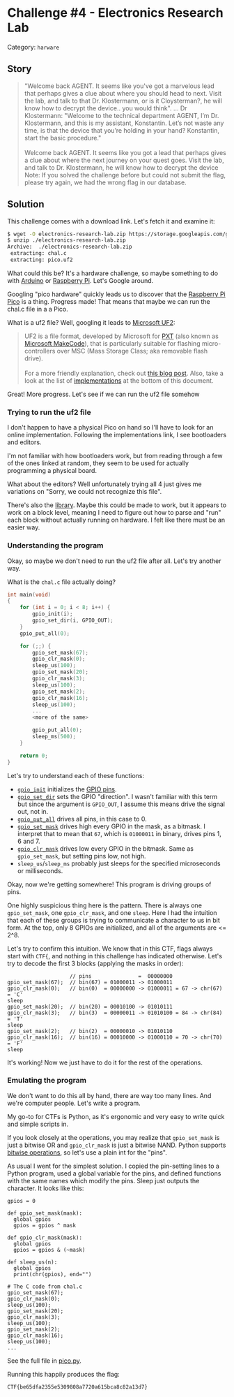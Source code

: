 # Challenge #4 - Electronics Research Lab

Category: `harware`

## Story

>"Welcome back AGENT. It seems like you've got a marvelous lead that perhaps gives a clue about where you should head to next. Visit the lab, and talk to that Dr. Klostermann, or is it Cloysterman?, he will know how to decrypt the device.. you would think". ... Dr Klostermann: "Welcome to the technical department AGENT, I’m Dr. Klostermann, and this is my assistant, Konstantin. Let’s not waste any time, is that the device that you’re holding in your hand? Konstantin, start the basic procedure."<br/><br/>
>Welcome back AGENT. It seems like you got a lead that perhaps gives a clue about where the next journey on your quest goes. Visit the lab, and talk to Dr. Klostermann, he will know how to decrypt the device Note: If you solved the challenge before but could not submit the flag, please try again, we had the wrong flag in our database.

## Solution

This challenge comes with a download link. Let's fetch it and examine it:

```sh
$ wget -O electronics-research-lab.zip https://storage.googleapis.com/gctf-2021-attachments-project/eafc850054672b6e5242ffb8b2f3110760a20cabcca90a69c00c4f4c91912c2e43c5ea8e68ad529692da3aac7763f6301888b843c7ee5e94699e22c8ea94db5c
$ unzip ./electronics-research-lab.zip
Archive:  ./electronics-research-lab.zip
 extracting: chal.c
 extracting: pico.uf2
```

What could this be? It's a hardware challenge, so maybe something to do with [Arduino](https://www.arduino.cc/) or [Raspberry Pi](https://www.raspberrypi.org/). Let's Google around.

Googling "pico hardware" quickly leads us to discover that the [Raspberry Pi Pico](https://www.raspberrypi.org/products/raspberry-pi-pico/specifications/) is a thing. Progress made! That means that maybe we can run the chal.c file in a a Pico.

What is a uf2 file? Well, googling it leads to [Microsoft UF2](https://github.com/microsoft/uf2):

>UF2 is a file format, developed by Microsoft for [PXT](https://github.com/Microsoft/pxt) (also known as [Microsoft MakeCode](https://makecode.com/)), that is particularly suitable for flashing micro-controllers over MSC (Mass Storage Class; aka removable flash drive).<br/><br/>
>For a more friendly explanation, check out [this blog post](https://makecode.com/blog/one-chip-to-flash-them-all). Also, take a look at the list of [implementations](https://github.com/microsoft/uf2#implementations) at the bottom of this document.

Great! More progress. Let's see if we can run the uf2 file somehow

### Trying to run the uf2 file

I don't happen to have a physical Pico on hand so I'll have to look for an online implementation. Following the implementations link, I see bootloaders and editors.

I'm not familiar with how bootloaders work, but from reading through a few of the ones linked at random, they seem to be used for actually programming a physical board.

What about the editors? Well unfortunately trying all 4 just gives me variations on "Sorry, we could not recognize this file".

There's also the [library](https://www.npmjs.com/package/uf2). Maybe this could be made to work, but it appears to work on a block level, meaning I need to figure out how to parse and "run" each block without actually running on hardware. I felt like there must be an easier way.

### Understanding the program

Okay, so maybe we don't need to run the uf2 file after all. Let's try another way.

What is the `chal.c` file actually doing?

```c
int main(void)
{
	for (int i = 0; i < 8; i++) {
		gpio_init(i);
		gpio_set_dir(i, GPIO_OUT);
	}
	gpio_put_all(0);

	for (;;) {
		gpio_set_mask(67);
		gpio_clr_mask(0);
		sleep_us(100);
		gpio_set_mask(20);
		gpio_clr_mask(3);
		sleep_us(100);
		gpio_set_mask(2);
		gpio_clr_mask(16);
		sleep_us(100);
		...
		<more of the same>

		gpio_put_all(0);
		sleep_ms(500);
	}

	return 0;
}
```

Let's try to understand each of these functions:

* [`gpio_init`](https://raspberrypi.github.io/pico-sdk-doxygen/group__hardware__gpio.html#ga8aa4741d93dc40bc728dbd3e41813ad1) initializes the [GPIO pins](https://projects.raspberrypi.org/en/projects/physical-computing/1).
* [`gpio_set_dir`](https://raspberrypi.github.io/pico-sdk-doxygen/group__hardware__gpio.html#ga6a40edf0d86f6b3f0dcb51a768cf4681) sets the GPIO "direction". I wasn't familiar with this term but since the argument is `GPIO_OUT`, I assume this means drive the signal out, not in.
* [`gpio_put_all`](https://raspberrypi.github.io/pico-sdk-doxygen/group__hardware__gpio.html#ga7aa41e10d04a8d99d9a8c4d7ba5007b8) drives all pins, in this case to 0.
* [`gpio_set_mask`](https://raspberrypi.github.io/pico-sdk-doxygen/group__hardware__gpio.html#gaf3aa12aa4543965e24f52cfa9b529904) drives high every GPIO in the mask, as a bitmask. I interpret that to mean that `67`, which is `01000011` in binary, drives pins 1, 6 and 7.
* [`gpio_clr_mask`](https://raspberrypi.github.io/pico-sdk-doxygen/group__hardware__gpio.html#ga6aca495d644a6ae66050a99ef44defbe) drives low every GPIO in the bitmask. Same as `gpio_set_mask`, but setting pins low, not high.
* `sleep_us`/`sleep_ms` probably just sleeps for the specified microseconds or milliseconds.

Okay, now we're getting somewhere! This program is driving groups of pins.

One highly suspicious thing here is the pattern. There is always one `gpio_set_mask`, one `gpio_clr_mask`, and one `sleep`. Here I had the intuition that each of these groups is trying to communicate a character to us in bit form. At the top, only 8 GPIOs are initialized, and all of the arguments are <= 2^8.

Let's try to confirm this intuition. We know that in this CTF, flags always start with `CTF{`, and nothing in this challenge has indicated otherwise. Let's try to decode the first 3 blocks (applying the masks in order):

```
                    // pins               =  00000000
gpio_set_mask(67);  // bin(67) = 01000011 -> 01000011
gpio_clr_mask(0);   // bin(0)  = 00000000 -> 01000011 = 67 -> chr(67) = 'C'
sleep
gpio_set_mask(20);  // bin(20) = 00010100 -> 01010111
gpio_clr_mask(3);   // bin(3)  = 00000011 -> 01010100 = 84 -> chr(84) = 'T'
sleep
gpio_set_mask(2);   // bin(2)  = 00000010 -> 01010110
gpio_clr_mask(16);  // bin(16) = 00010000 -> 01000110 = 70 -> chr(70) = 'F'
sleep
```

It's working! Now we just have to do it for the rest of the operations.

### Emulating the program

We don't want to do this all by hand, there are way too many lines. And we're computer people. Let's write a program.

My go-to for CTFs is Python, as it's ergonomic and very easy to write quick and simple scripts in.

If you look closely at the operations, you may realize that `gpio_set_mask` is just a bitwise OR and `gpio_clr_mask` is just a bitwise NAND. Python supports [bitwise operations](https://www.geeksforgeeks.org/python-bitwise-operators/), so let's use a plain int for the "pins".

As usual I went for the simplest solution. I copied the pin-setting lines to a Python program, used a global variable for the pins, and defined functions with the same names which modify the pins. Sleep just outputs the character. It looks like this:

```python3
gpios = 0

def gpio_set_mask(mask):
  global gpios
  gpios = gpios ^ mask

def gpio_clr_mask(mask):
  global gpios
  gpios = gpios & (~mask)

def sleep_us(n):
  global gpios
  print(chr(gpios), end="")
  
# The C code from chal.c
gpio_set_mask(67);
gpio_clr_mask(0);
sleep_us(100);
gpio_set_mask(20);
gpio_clr_mask(3);
sleep_us(100);
gpio_set_mask(2);
gpio_clr_mask(16);
sleep_us(100);
...
```

See the full file in [pico.py](pico.py).

Running this happily produces the flag:

```
CTF{be65dfa2355e5309808a7720a615bca8c82a13d7}
```
